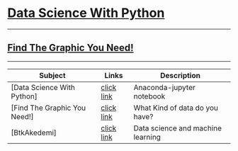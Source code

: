 # [Data Science With Python](https://github.com/muratgoktas/DataScienceWithPython/blob/a565e07a0f518ce4b2531a8b9fc1c83372af5b7e/OlimpiyatlarVeriSeti.ipynb)
---
## [Find The Graphic You Need!](https://www.data-to-viz.com/)
***
|Subject |Links  | Description|
--- | --- | ---|
|[Data Science With Python]|[click link](https://github.com/muratgoktas/DataScienceWithPython/blob/a565e07a0f518ce4b2531a8b9fc1c83372af5b7e/OlimpiyatlarVeriSeti.ipynb)|Anaconda-jupyter notebook|
|[Find The Graphic You Need!]|[click link](https://www.data-to-viz.com/)|What Kind of data do you have?|
|[BtkAkedemi]|[click link](https://www.btkakademi.gov.tr/)|Data science and machine learning|
